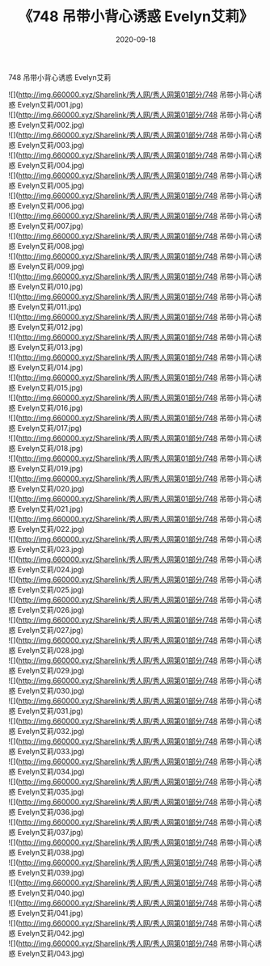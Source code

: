 ﻿---
layout: post
title:  《748 吊带小背心诱惑 Evelyn艾莉》
date:   2020-09-18
img: http://img.660000.xyz/Sharelink/秀人网/秀人网第01部分/748 吊带小背心诱惑 Evelyn艾莉/000.jpg
categories: [美女, 清纯, 唯美]
---

748 吊带小背心诱惑 Evelyn艾莉

  ![](http://img.660000.xyz/Sharelink/秀人网/秀人网第01部分/748 吊带小背心诱惑 Evelyn艾莉/001.jpg) <br> ![](http://img.660000.xyz/Sharelink/秀人网/秀人网第01部分/748 吊带小背心诱惑 Evelyn艾莉/002.jpg) <br> ![](http://img.660000.xyz/Sharelink/秀人网/秀人网第01部分/748 吊带小背心诱惑 Evelyn艾莉/003.jpg) <br> ![](http://img.660000.xyz/Sharelink/秀人网/秀人网第01部分/748 吊带小背心诱惑 Evelyn艾莉/004.jpg) <br> ![](http://img.660000.xyz/Sharelink/秀人网/秀人网第01部分/748 吊带小背心诱惑 Evelyn艾莉/005.jpg) <br> ![](http://img.660000.xyz/Sharelink/秀人网/秀人网第01部分/748 吊带小背心诱惑 Evelyn艾莉/006.jpg) <br> ![](http://img.660000.xyz/Sharelink/秀人网/秀人网第01部分/748 吊带小背心诱惑 Evelyn艾莉/007.jpg) <br> ![](http://img.660000.xyz/Sharelink/秀人网/秀人网第01部分/748 吊带小背心诱惑 Evelyn艾莉/008.jpg) <br> ![](http://img.660000.xyz/Sharelink/秀人网/秀人网第01部分/748 吊带小背心诱惑 Evelyn艾莉/009.jpg) <br> ![](http://img.660000.xyz/Sharelink/秀人网/秀人网第01部分/748 吊带小背心诱惑 Evelyn艾莉/010.jpg) <br> ![](http://img.660000.xyz/Sharelink/秀人网/秀人网第01部分/748 吊带小背心诱惑 Evelyn艾莉/011.jpg) <br> ![](http://img.660000.xyz/Sharelink/秀人网/秀人网第01部分/748 吊带小背心诱惑 Evelyn艾莉/012.jpg) <br> ![](http://img.660000.xyz/Sharelink/秀人网/秀人网第01部分/748 吊带小背心诱惑 Evelyn艾莉/013.jpg) <br> ![](http://img.660000.xyz/Sharelink/秀人网/秀人网第01部分/748 吊带小背心诱惑 Evelyn艾莉/014.jpg) <br> ![](http://img.660000.xyz/Sharelink/秀人网/秀人网第01部分/748 吊带小背心诱惑 Evelyn艾莉/015.jpg) <br> ![](http://img.660000.xyz/Sharelink/秀人网/秀人网第01部分/748 吊带小背心诱惑 Evelyn艾莉/016.jpg) <br> ![](http://img.660000.xyz/Sharelink/秀人网/秀人网第01部分/748 吊带小背心诱惑 Evelyn艾莉/017.jpg) <br> ![](http://img.660000.xyz/Sharelink/秀人网/秀人网第01部分/748 吊带小背心诱惑 Evelyn艾莉/018.jpg) <br> ![](http://img.660000.xyz/Sharelink/秀人网/秀人网第01部分/748 吊带小背心诱惑 Evelyn艾莉/019.jpg) <br> ![](http://img.660000.xyz/Sharelink/秀人网/秀人网第01部分/748 吊带小背心诱惑 Evelyn艾莉/020.jpg) <br> ![](http://img.660000.xyz/Sharelink/秀人网/秀人网第01部分/748 吊带小背心诱惑 Evelyn艾莉/021.jpg) <br> ![](http://img.660000.xyz/Sharelink/秀人网/秀人网第01部分/748 吊带小背心诱惑 Evelyn艾莉/022.jpg) <br> ![](http://img.660000.xyz/Sharelink/秀人网/秀人网第01部分/748 吊带小背心诱惑 Evelyn艾莉/023.jpg) <br> ![](http://img.660000.xyz/Sharelink/秀人网/秀人网第01部分/748 吊带小背心诱惑 Evelyn艾莉/024.jpg) <br> ![](http://img.660000.xyz/Sharelink/秀人网/秀人网第01部分/748 吊带小背心诱惑 Evelyn艾莉/025.jpg) <br> ![](http://img.660000.xyz/Sharelink/秀人网/秀人网第01部分/748 吊带小背心诱惑 Evelyn艾莉/026.jpg) <br> ![](http://img.660000.xyz/Sharelink/秀人网/秀人网第01部分/748 吊带小背心诱惑 Evelyn艾莉/027.jpg) <br> ![](http://img.660000.xyz/Sharelink/秀人网/秀人网第01部分/748 吊带小背心诱惑 Evelyn艾莉/028.jpg) <br> ![](http://img.660000.xyz/Sharelink/秀人网/秀人网第01部分/748 吊带小背心诱惑 Evelyn艾莉/029.jpg) <br> ![](http://img.660000.xyz/Sharelink/秀人网/秀人网第01部分/748 吊带小背心诱惑 Evelyn艾莉/030.jpg) <br> ![](http://img.660000.xyz/Sharelink/秀人网/秀人网第01部分/748 吊带小背心诱惑 Evelyn艾莉/031.jpg) <br> ![](http://img.660000.xyz/Sharelink/秀人网/秀人网第01部分/748 吊带小背心诱惑 Evelyn艾莉/032.jpg) <br> ![](http://img.660000.xyz/Sharelink/秀人网/秀人网第01部分/748 吊带小背心诱惑 Evelyn艾莉/033.jpg) <br> ![](http://img.660000.xyz/Sharelink/秀人网/秀人网第01部分/748 吊带小背心诱惑 Evelyn艾莉/034.jpg) <br> ![](http://img.660000.xyz/Sharelink/秀人网/秀人网第01部分/748 吊带小背心诱惑 Evelyn艾莉/035.jpg) <br> ![](http://img.660000.xyz/Sharelink/秀人网/秀人网第01部分/748 吊带小背心诱惑 Evelyn艾莉/036.jpg) <br> ![](http://img.660000.xyz/Sharelink/秀人网/秀人网第01部分/748 吊带小背心诱惑 Evelyn艾莉/037.jpg) <br> ![](http://img.660000.xyz/Sharelink/秀人网/秀人网第01部分/748 吊带小背心诱惑 Evelyn艾莉/038.jpg) <br> ![](http://img.660000.xyz/Sharelink/秀人网/秀人网第01部分/748 吊带小背心诱惑 Evelyn艾莉/039.jpg) <br> ![](http://img.660000.xyz/Sharelink/秀人网/秀人网第01部分/748 吊带小背心诱惑 Evelyn艾莉/040.jpg) <br> ![](http://img.660000.xyz/Sharelink/秀人网/秀人网第01部分/748 吊带小背心诱惑 Evelyn艾莉/041.jpg) <br> ![](http://img.660000.xyz/Sharelink/秀人网/秀人网第01部分/748 吊带小背心诱惑 Evelyn艾莉/042.jpg) <br> ![](http://img.660000.xyz/Sharelink/秀人网/秀人网第01部分/748 吊带小背心诱惑 Evelyn艾莉/043.jpg) <br>